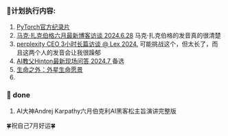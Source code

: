 ### 🍄计划执行内容:
1. [PyTorch官方纪录片](https://www.bilibili.com/video/BV1PM4m1m7De)
2. [马克·扎克伯格六月最新博客访谈 2024.6.28](https://www.bilibili.com/video/BV13M4m1U7Gf) 马克·扎克伯格的发音真的很清楚
3. [perplexity CEO 3小时长篇访谈 @ Lex 2024.](https://www.bilibili.com/video/BV1HM4m1U7St) 可能挑战这个，但太长了，而且这两个人的发音会让我很躁郁
4. [AI教父Hinton最新现场问答 2024.7 ](https://www.bilibili.com/video/BV1zf421B78E) 备选
5. [生命之外：外星生命愿景](https://www.bilibili.com/video/BV19T421D7va)
6. 

### 🫶 done
1. AI大神Andrej Karpathy六月伯克利AI黑客松主旨演讲完整版  

🍀祝自己7月好运🍀

